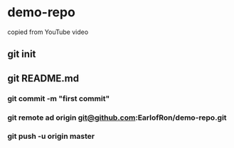 # demo-repo
copied from YouTube video
## git init
## git README.md
### git commit -m "first commit"
### git remote ad origin git@github.com:EarlofRon/demo-repo.git
### git push -u origin master
